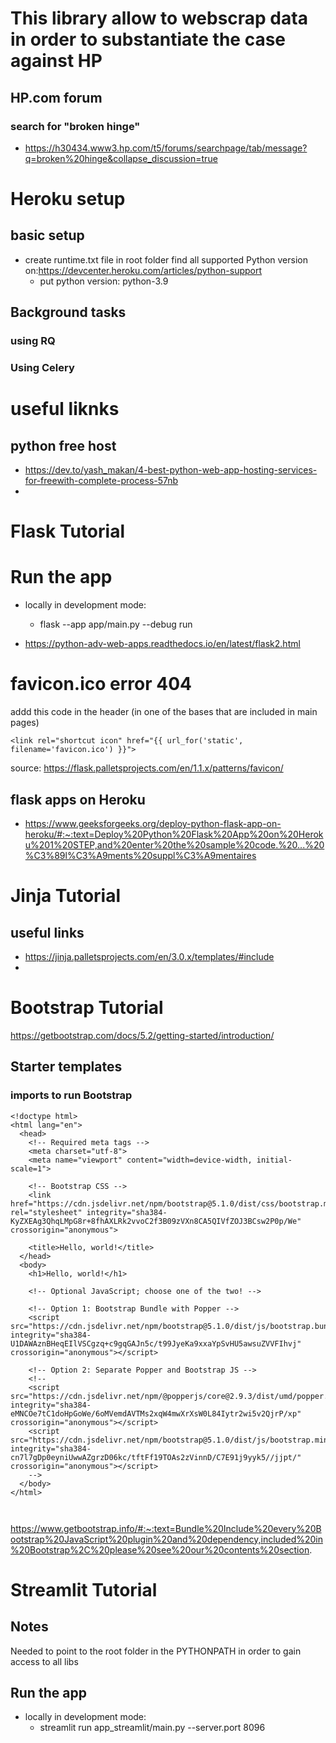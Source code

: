 # This library allow to webscrap data in order to substantiate the case against HP

## HP.com forum
### search for "broken hinge"
* https://h30434.www3.hp.com/t5/forums/searchpage/tab/message?q=broken%20hinge&collapse_discussion=true

# Heroku setup
## basic setup
* create runtime.txt file in root folder
find all supported Python version on:https://devcenter.heroku.com/articles/python-support
  * put python version: python-3.9

## Background tasks
### using RQ
### Using Celery


# useful liknks

## python free host
* https://dev.to/yash_makan/4-best-python-web-app-hosting-services-for-freewith-complete-process-57nb
* 

# Flask Tutorial
# Run the app
* locally in development mode:
  *  flask --app app/main.py --debug run

* https://python-adv-web-apps.readthedocs.io/en/latest/flask2.html
# favicon.ico error 404
addd this code in the header (in one of the bases that are included in main pages)
```
<link rel="shortcut icon" href="{{ url_for('static', filename='favicon.ico') }}">
```
source: https://flask.palletsprojects.com/en/1.1.x/patterns/favicon/
## flask apps on Heroku
* https://www.geeksforgeeks.org/deploy-python-flask-app-on-heroku/#:~:text=Deploy%20Python%20Flask%20App%20on%20Heroku%201%20STEP,and%20enter%20the%20sample%20code.%20...%20%C3%89l%C3%A9ments%20suppl%C3%A9mentaires

# Jinja Tutorial
## useful links
* https://jinja.palletsprojects.com/en/3.0.x/templates/#include
* 

# Bootstrap Tutorial
https://getbootstrap.com/docs/5.2/getting-started/introduction/
## Starter templates
### imports to run Bootstrap
```
<!doctype html>
<html lang="en">
  <head>
    <!-- Required meta tags -->
    <meta charset="utf-8">
    <meta name="viewport" content="width=device-width, initial-scale=1">

    <!-- Bootstrap CSS -->
    <link href="https://cdn.jsdelivr.net/npm/bootstrap@5.1.0/dist/css/bootstrap.min.css" rel="stylesheet" integrity="sha384-KyZXEAg3QhqLMpG8r+8fhAXLRk2vvoC2f3B09zVXn8CA5QIVfZOJ3BCsw2P0p/We" crossorigin="anonymous">

    <title>Hello, world!</title>
  </head>
  <body>
    <h1>Hello, world!</h1>

    <!-- Optional JavaScript; choose one of the two! -->

    <!-- Option 1: Bootstrap Bundle with Popper -->
    <script src="https://cdn.jsdelivr.net/npm/bootstrap@5.1.0/dist/js/bootstrap.bundle.min.js" integrity="sha384-U1DAWAznBHeqEIlVSCgzq+c9gqGAJn5c/t99JyeKa9xxaYpSvHU5awsuZVVFIhvj" crossorigin="anonymous"></script>

    <!-- Option 2: Separate Popper and Bootstrap JS -->
    <!--
    <script src="https://cdn.jsdelivr.net/npm/@popperjs/core@2.9.3/dist/umd/popper.min.js" integrity="sha384-eMNCOe7tC1doHpGoWe/6oMVemdAVTMs2xqW4mwXrXsW0L84Iytr2wi5v2QjrP/xp" crossorigin="anonymous"></script>
    <script src="https://cdn.jsdelivr.net/npm/bootstrap@5.1.0/dist/js/bootstrap.min.js" integrity="sha384-cn7l7gDp0eyniUwwAZgrzD06kc/tftFf19TOAs2zVinnD/C7E91j9yyk5//jjpt/" crossorigin="anonymous"></script>
    -->
  </body>
</html>



```
https://www.getbootstrap.info/#:~:text=Bundle%20Include%20every%20Bootstrap%20JavaScript%20plugin%20and%20dependency,included%20in%20Bootstrap%2C%20please%20see%20our%20contents%20section.

# Streamlit Tutorial
## Notes
Needed to point to the root folder in the PYTHONPATH in order to gain access to all libs
## Run the app
* locally in development mode:
  *  streamlit run app_streamlit/main.py --server.port 8096
